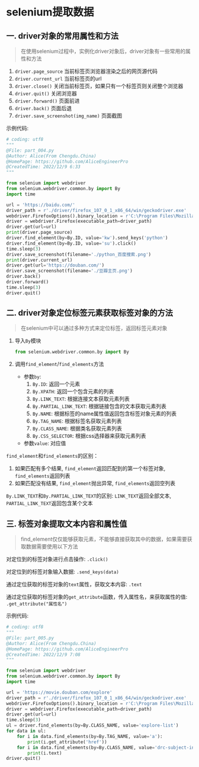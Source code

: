 # selenium提取数据

## 一. driver对象的常用属性和方法

> 在使用selenium过程中，实例化driver对象后，driver对象有一些常用的属性和方法

1. `driver.page_source` 当前标签页浏览器渲染之后的网页源代码
2. `driver.current_url` 当前标签页的url
3. `driver.close()` 关闭当前标签页，如果只有一个标签页则关闭整个浏览器
4. `driver.quit()` 关闭浏览器
5. `driver.forward()` 页面前进
6. `driver.back()` 页面后退
7. `driver.save_screenshot(img_name)` 页面截图

示例代码:

```python
# coding: utf8
""" 
@File: part_004.py
@Author: Alice(From Chengdu.China)
@HomePage: https://github.com/AliceEngineerPro
@CreatedTime: 2022/12/9 6:33
"""

from selenium import webdriver
from selenium.webdriver.common.by import By
import time

url = 'https://baidu.com/'
driver_path = r'./driver/firefox_107_0_1_x86_64/win/geckodriver.exe'
webdriver.FirefoxOptions().binary_location = r'C:\Program Files\Mozilla Firefox\firefox.exe'
driver = webdriver.Firefox(executable_path=driver_path)
driver.get(url=url)
print(driver.page_source)
driver.find_element(by=By.ID, value='kw').send_keys('python')
driver.find_element(by=By.ID, value='su').click()
time.sleep(3)
driver.save_screenshot(filename='./python_百度搜索.png')
print(driver.current_url)
driver.get(url='https://douban.com/')
driver.save_screenshot(filename='./豆瓣主页.png')
driver.back()
driver.forward()
time.sleep(3)
driver.quit()

```

## 二. driver对象定位标签元素获取标签对象的方法

> 在selenium中可以通过多种方式来定位标签，返回标签元素对象

1. 导入`By`模块

   ```python
   from selenium.webdriver.common.by import By
   ```

2. 调用`find_element`/`find_elements`方法

   - 参数`by`: 
     1. `By.ID`: 返回一个元素
     2. `By.XPATH`: 返回一个包含元素的列表
     3. `By.LINK_TEXT`: 根据连接文本获取元素列表
     4. `By.PARTIAL_LINK_TEXT`: 根据链接包含的文本获取元素列表
     5. `By.NAME`: 根据标签的name属性值返回包含标签对象元素的列表
     6. `By.TAG_NAME`: 根据标签名获取元素列表
     7. `By.CLASS_NAME`: 根据类名获取元素列表
     8. `By.CSS_SELECTOR`: 根据css选择器来获取元素列表
   - 参数`value`: 对应值

`find_element`和`find_elements`的区别：

1. 如果匹配有多个结果, `find_element`返回匹配到的第一个标签对象, `find_elements`返回列表
2. 如果匹配没有结果, `find_element`抛出异常, `find_elements`返回空列表

`By.LINK_TEXT`和`By.PARTIAL_LINK_TEXT`的区别: `LINK_TEXT`返回全部文本, `PARTIAL_LINK_TEXT`返回包含某个文本

## 三. 标签对象提取文本内容和属性值

> find_element仅仅能够获取元素，不能够直接获取其中的数据，如果需要获取数据需要使用以下方法

对定位到的标签对象进行点击操作: `.click()`

对定位到的标签对象输入数据: `.send_keys(data)`

通过定位获取的标签对象的`text`属性，获取文本内容: `.text`

通过定位获取的标签对象的`get_attribute`函数，传入属性名，来获取属性的值: `.get_attribute("属性名")`

示例代码:

```python
# coding: utf8
""" 
@File: part_005.py
@Author: Alice(From Chengdu.China)
@HomePage: https://github.com/AliceEngineerPro
@CreatedTime: 2022/12/9 7:08
"""

from selenium import webdriver
from selenium.webdriver.common.by import By
import time

url = 'https://movie.douban.com/explore'
driver_path = r'./driver/firefox_107_0_1_x86_64/win/geckodriver.exe'
webdriver.FirefoxOptions().binary_location = r'C:\Program Files\Mozilla Firefox\firefox.exe'
driver = webdriver.Firefox(executable_path=driver_path)
driver.get(url=url)
time.sleep(3)
ul = driver.find_elements(by=By.CLASS_NAME, value='explore-list')
for data in ul:
    for i in data.find_elements(by=By.TAG_NAME, value='a'):
        print(i.get_attribute('href'))
    for i in data.find_elements(by=By.CLASS_NAME, value='drc-subject-info-title-text'):
        print(i.text)
driver.quit()
```

